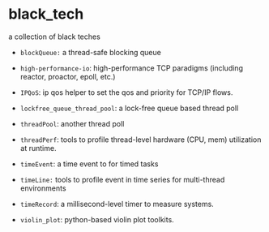 # black_tech
a collection of black teches

- ```blockQueue:``` a thread-safe blocking queue

- ```high-performance-io```: high-performance TCP paradigms (including reactor, proactor, epoll, etc.)
  
- ```IPQoS```: ip qos helper to set the qos and priority for TCP/IP flows.

- ```lockfree_queue_thread_pool```: a lock-free queue based thread poll

- ```threadPool```: another thread poll

- ```threadPerf```: tools to profile thread-level hardware (CPU, mem) utilization at runtime.

- ```timeEvent```: a time event to for timed tasks

- ```timeLine:``` tools to profile event in time series for multi-thread environments

- ```timeRecord```: a millisecond-level timer to measure systems.
  
- ```violin_plot```: python-based violin plot toolkits.
